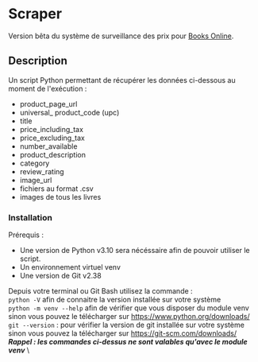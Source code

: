 # Scraper
 Version bêta du système de surveillance des prix pour [Books Online](http://books.toscrape.com/).
 
## Description
Un script Python permettant de récupérer les données ci-dessous au moment de l'exécution :

- product_page_url
- universal_ product_code (upc)
- title
- price_including_tax
- price_excluding_tax
- number_available
- product_description
- category
- review_rating
- image_url
- fichiers au format .csv
- images de tous les livres

### Installation

Prérequis :
- Une version de Python v3.10 sera nécéssaire afin de pouvoir utiliser le script.
- Un environnement virtuel venv
- Une version de Git v2.38

Depuis votre terminal ou Git Bash utilisez la commande : \
`python -V` afin de connaitre la version installée sur votre système \
`python -m venv --help` afin de vérifier que vous disposer du module venv \
sinon vous pouvez le télécharger sur https://www.python.org/downloads/ \
`git --version` : pour vérifier la version de git installée sur votre système \
sinon vous pouvez la télécharger sur https://git-scm.com/downloads/ \
***Rappel : les commandes ci-dessus ne sont valables qu'avec le module venv*** \

